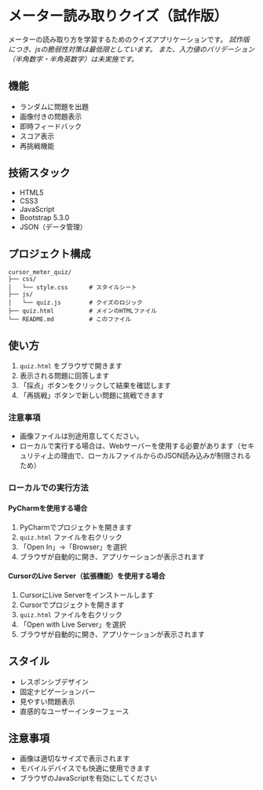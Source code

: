 # メーター読み取りクイズ（試作版）

メーターの読み取り方を学習するためのクイズアプリケーションです。
*試作版につき、jsの脆弱性対策は最低限としています。*
*また、入力値のバリデーション（半角数字・半角英数字）は未実施です。*

## 機能

- ランダムに問題を出題
- 画像付きの問題表示
- 即時フィードバック
- スコア表示
- 再挑戦機能

## 技術スタック

- HTML5
- CSS3
- JavaScript
- Bootstrap 5.3.0
- JSON（データ管理）

## プロジェクト構成

```
cursor_meter_quiz/
├── css/
│   └── style.css      # スタイルシート
├── js/
│   └── quiz.js        # クイズのロジック
├── quiz.html          # メインのHTMLファイル
└── README.md          # このファイル
```

## 使い方

1. `quiz.html` をブラウザで開きます
2. 表示される問題に回答します
3. 「採点」ボタンをクリックして結果を確認します
4. 「再挑戦」ボタンで新しい問題に挑戦できます

### 注意事項
- 画像ファイルは別途用意してください。
- ローカルで実行する場合は、Webサーバーを使用する必要があります（セキュリティ上の理由で、ローカルファイルからのJSON読み込みが制限されるため）

### ローカルでの実行方法

#### PyCharmを使用する場合
1. PyCharmでプロジェクトを開きます
2. `quiz.html` ファイルを右クリック
3. 「Open In」→「Browser」を選択
4. ブラウザが自動的に開き、アプリケーションが表示されます

#### CursorのLive Server（拡張機能）を使用する場合
1. CursorにLive Serverをインストールします
2. Cursorでプロジェクトを開きます
3. `quiz.html` ファイルを右クリック
4. 「Open with Live Server」を選択
5. ブラウザが自動的に開き、アプリケーションが表示されます

## スタイル

- レスポンシブデザイン
- 固定ナビゲーションバー
- 見やすい問題表示
- 直感的なユーザーインターフェース

## 注意事項

- 画像は適切なサイズで表示されます
- モバイルデバイスでも快適に使用できます
- ブラウザのJavaScriptを有効にしてください 